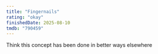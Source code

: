 ```yaml
---
title: "Fingernails"
rating: "okay"
finishedDate: 2025-08-10
tmdb: "790459"
---
```


Think this concept has been done in better ways elsewhere
